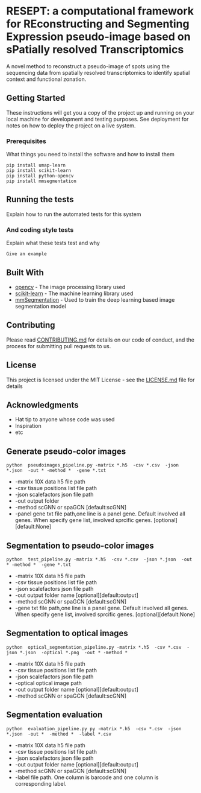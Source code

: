 # RESEPT: a computational framework for REconstructing and Segmenting Expression pseudo-image based on sPatially resolved Transcriptomics
 
A novel method to reconstruct a pseudo-image of spots using the sequencing data from spatially resolved transcriptomics to identify spatial context and functional zonation.
 
## Getting Started
 
These instructions will get you a copy of the project up and running on your local machine for development and testing purposes. See deployment for notes on how to deploy the project on a live system.
 
### Prerequisites
 
What things you need to install the software and how to install them
 
```
pip install umap-learn
pip install scikit-learn
pip install python-opencv
pip install mmsegmentation
```
 
## Running the tests
 
Explain how to run the automated tests for this system
 
### And coding style tests
 
Explain what these tests test and why
 
```
Give an example
```
 
## Built With
 
* [opencv](https://opencv.org/) - The image processing library used
* [scikit-learn](https://scikit-learn.org/stable/) - The machine learning library used
* [mmSegmentation](https://github.com/open-mmlab/mmsegmentation) - Used to train the deep learning based image segmentation model
 
## Contributing

Please read [CONTRIBUTING.md](https://gist.github.com/PurpleBooth/b24679402957c63ec426) for details on our code of conduct, and the process for submitting pull requests to us.
  
## License
 
This project is licensed under the MIT License - see the [LICENSE.md](LICENSE.md) file for details
 
## Acknowledgments
 
* Hat tip to anyone whose code was used
* Inspiration
* etc

## Generate pseudo-color images
```
python  pseudoimages_pipeline.py -matrix *.h5  -csv *.csv  -json *.json  -out * -method *  -gene *.txt
```
* -matrix  10X data h5 file path
* -csv tissue positions list file path
* -json scalefactors json file path
* -out output folder
* -method scGNN or spaGCN  [default:scGNN]
* -panel gene txt file path,one line is a panel gene. Default involved all genes. When specify gene list, involved sprcific genes. [optional][default:None]


## Segmentation to pseudo-color images
```
python  test_pipeline.py -matrix *.h5  -csv *.csv  -json *.json  -out * -method *  -gene *.txt
```
* -matrix  10X data h5 file path
* -csv tissue positions list file path
* -json scalefactors json file path
* -out output folder name [optional][default:output]
* -method scGNN or spaGCN  [default:scGNN]
* -gene txt file path,one line is a panel gene. Default involved all genes. When specify gene list, involved sprcific genes. [optional][default:None]


## Segmentation to optical images 
```
python  optical_segmentation_pipeline.py -matrix *.h5  -csv *.csv  -json *.json  -optical *.png  -out * -method * 
```
* -matrix  10X data h5 file path
* -csv tissue positions list file path
* -json scalefactors json file path
* -optical optical image path
* -out output folder name [optional][default:output]
* -method scGNN or spaGCN  [default:scGNN]


## Segmentation evaluation 
```
python  evaluation_pipeline.py py -matrix *.h5  -csv *.csv  -json *.json  -out *  -method *  -label *.csv
```
* -matrix  10X data h5 file path
* -csv tissue positions list file path
* -json scalefactors json file path
* -out output folder name [optional][default:output]
* -method scGNN or spaGCN  [default:scGNN]
* -label file path. One column is barcode and one column is corresponding label.
